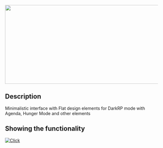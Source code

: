 <img src="https://i.imgur.com/Vf8CyxB.png" width="920" height="260"/>

## Description

Minimalistic interface with Flat design elements for DarkRP mode with Agenda, Hunger Mode and other elements

## Showing the functionality
[![Click](https://i.imgur.com/PYDpEzw.png)](https://youtu.be/gINAnRZDzrg)